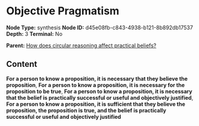 # Objective Pragmatism

**Node Type:** synthesis
**Node ID:** d45e08fb-c843-4938-b121-8b892db17537
**Depth:** 3
**Terminal:** No

**Parent:** [How does circular reasoning affect practical beliefs?](how-does-circular-reasoning-affect-practical-beliefs.md)

## Content

**For a person to know a proposition, it is necessary that they believe the proposition**, **For a person to know a proposition, it is necessary for the proposition to be true**, **For a person to know a proposition, it is necessary that the belief is practically successful or useful and objectively justified**, **For a person to know a proposition, it is sufficient that they believe the proposition, the proposition is true, and the belief is practically successful or useful and objectively justified**
